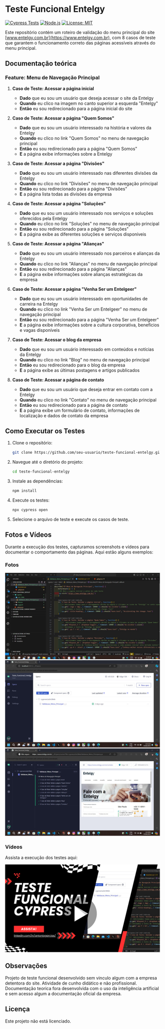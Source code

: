 # Teste Funcional Entelgy

[![Cypress Tests](https://img.shields.io/badge/Cypress-Tests-green)](https://www.cypress.io/)
[![Node.js](https://img.shields.io/badge/Node.js-v14.17.0-blue)](https://nodejs.org/)
[![License: MIT](https://img.shields.io/badge/License-MIT-yellow.svg)](https://opensource.org/licenses/MIT)

Este repositório contém um roteiro de validação do menu principal do site [www.entelgy.com.br](https://www.entelgy.com.br), com 8 casos de teste que garantem o funcionamento correto das páginas acessíveis através do menu principal.

## Documentação teórica

### Feature: Menu de Navegação Principal

1. **Caso de Teste: Acessar a página inicial**
    - **Dado** que eu sou um usuário que deseja acessar o site da Entelgy
    - **Quando** eu clico na imagem no canto superior a esquerda "Entelgy"
    - **Então** eu sou redirecionado para a página inicial do site

2. **Caso de Teste: Acessar a página "Quem Somos"**
    - **Dado** que eu sou um usuário interessado na história e valores da Entelgy
    - **Quando** eu clico no link "Quem Somos" no menu de navegação principal
    - **Então** eu sou redirecionado para a página "Quem Somos"
    - **E** a página exibe informações sobre a Entelgy

3. **Caso de Teste: Acessar a página "Divisões"**
    - **Dado** que eu sou um usuário interessado nas diferentes divisões da Entelgy
    - **Quando** eu clico no link "Divisões" no menu de navegação principal
    - **Então** eu sou redirecionado para a página "Divisões"
    - **E** a página lista todas as divisões da empresa

4. **Caso de Teste: Acessar a página "Soluções"**
    - **Dado** que eu sou um usuário interessado nos serviços e soluções oferecidos pela Entelgy
    - **Quando** eu clico no link "Soluções" no menu de navegação principal
    - **Então** eu sou redirecionado para a página "Soluções"
    - **E** a página exibe as diferentes soluções e serviços disponíveis

5. **Caso de Teste: Acessar a página "Alianças"**
    - **Dado** que eu sou um usuário interessado nos parceiros e alianças da Entelgy
    - **Quando** eu clico no link "Alianças" no menu de navegação principal
    - **Então** eu sou redirecionado para a página "Alianças"
    - **E** a página exibe informações sobre alianças estratégicas da empresa

6. **Caso de Teste: Acessar a página "Venha Ser um Entelgeer"**
    - **Dado** que eu sou um usuário interessado em oportunidades de carreira na Entelgy
    - **Quando** eu clico no link "Venha Ser um Entelgeer" no menu de navegação principal
    - **Então** eu sou redirecionado para a página "Venha Ser um Entelgeer"
    - **E** a página exibe informações sobre a cultura corporativa, benefícios e vagas disponíveis

7. **Caso de Teste: Acessar o blog da empresa**
    - **Dado** que eu sou um usuário interessado em conteúdos e notícias da Entelgy
    - **Quando** eu clico no link "Blog" no menu de navegação principal
    - **Então** eu sou redirecionado para o blog da empresa
    - **E** a página exibe as últimas postagens e artigos publicados

8. **Caso de Teste: Acessar a página de contato**
    - **Dado** que eu sou um usuário que deseja entrar em contato com a Entelgy
    - **Quando** eu clico no link "Contato" no menu de navegação principal
    - **Então** eu sou redirecionado para a página de contato
    - **E** a página exibe um formulário de contato, informações de localização e dados de contato da empresa

## Como Executar os Testes

1. Clone o repositório:
   ```bash
   git clone https://github.com/seu-usuario/teste-funcional-entelgy.git
   ```

2. Navegue até o diretório do projeto:
   ```bash
   cd teste-funcional-entelgy
   ```

3. Instale as dependências:
   ```bash
   npm install
   ```

4. Execute os testes:
   ```bash
   npx cypress open
   ```

5. Selecione o arquivo de teste e execute os casos de teste.

## Fotos e Vídeos

Durante a execução dos testes, capturamos screenshots e vídeos para documentar o comportamento das páginas. Aqui estão alguns exemplos:

### Fotos

![Screenshot 1](https://github.com/ancgci/Teste_Funcional_Entelgy/blob/main/images/1.jpg)
![Screenshot 2](https://github.com/ancgci/Teste_Funcional_Entelgy/blob/main/images/2.jpg)
![Screenshot 3](https://github.com/ancgci/Teste_Funcional_Entelgy/blob/main/images/3.jpg)

### Vídeos

Assista a execução dos testes aqui:

[![4](https://github.com/ancgci/Teste_Funcional_Entelgy/blob/main/images/Thumb.png)](https://www.youtube.com/watch?v=PlDKiJfz-Us)

## Observações

Projeto de teste funcional desenvolvido sem vinculo algum com a empresa detentora do site. Atividade de cunho didático e não profissional. Documentação teorica fora desenvolvida com o uso da inteligência artificial e sem acesso algum a documentação oficial da empresa. 


## Licença

Este projeto não está licenciado.
